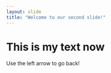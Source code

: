 ```yaml
---
layout: slide
title: "Welcome to our second slide!"
---
```

# This is my text now
Use the left arrow to go back!
